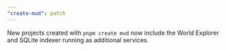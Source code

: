 ```yaml
---
"create-mud": patch
---
```


New projects created with `pnpm create mud` now include the World Explorer and SQLite indexer running as additional services.
